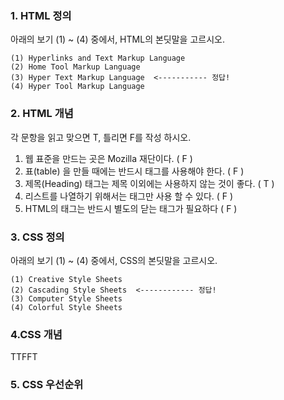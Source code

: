 ### 1. HTML 정의

아래의 보기 (1) ~ (4) 중에서, HTML의 본딧말을 고르시오. 

```
(1) Hyperlinks and Text Markup Language
(2) Home Tool Markup Language
(3) Hyper Text Markup Language  <----------- 정답!
(4) Hyper Tool Markup Language
```

### 2. HTML 개념

각 문항을 읽고 맞으면 T, 틀리면 F를 작성 하시오. 

1) 웹 표준을 만드는 곳은 Mozilla 재단이다.  ( F )
2) 표(table) 을 만들 때에는 반드시  태그를 사용해야 한다. ( F )
3) 제목(Heading) 태그는 제목 이외에는 사용하지 않는 것이 좋다.  ( T )
4) 리스트를 나열하기 위해서는 태그만 사용 할 수 있다. ( F )
5) HTML의 태그는 반드시 별도의 닫는 태그가 필요하다 ( F )

### 3. CSS 정의

아래의 보기 (1) ~ (4) 중에서, CSS의 본딧말을 고르시오. 

```
(1) Creative Style Sheets
(2) Cascading Style Sheets  <------------ 정답!
(3) Computer Style Sheets
(4) Colorful Style Sheets
```

### 4.CSS 개념

TTFFT

### 5. CSS 우선순위

